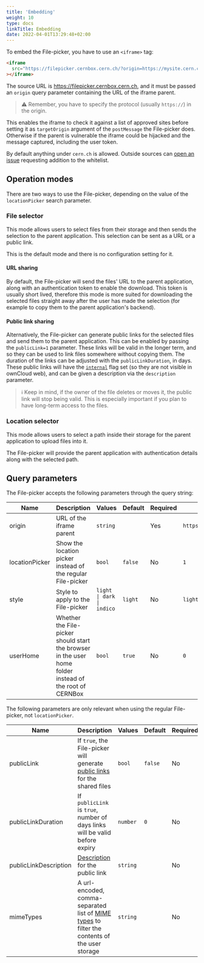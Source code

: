 ```yaml
---
title: 'Embedding'
weight: 10
type: docs
linkTitle: Embedding
date: 2022-04-01T13:29:48+02:00
---
```


To embed the File-picker, you have to use an `<iframe>` tag:

```html
<iframe
  src="https://filepicker.cernbox.cern.ch/?origin=https://mysite.cern.ch"
></iframe>
```

The source URL is https://filepicker.cernbox.cern.ch, and it must be passed an
`origin` query parameter containing the URL of the iframe parent.

> ⚠️ Remember, you have to specify the protocol (usually `https://`) in the origin.

This enables the iframe to check it against a list of approved sites before
setting it as `targetOrigin` argument of the `postMessage` the File-picker does.
Otherwise if the parent is vulnerable the iframe could be hijacked and the
message captured, including the user token.

By default anything under `cern.ch` is allowed. Outside sources can
[open an issue](https://github.com/cernbox/file-picker-wrapper/issues/new)
requesting addition to the whitelist.

## Operation modes

There are two ways to use the File-picker, depending on the value of the
`locationPicker` search parameter.

### File selector

This mode allows users to select files from their storage and then sends the
selection to the parent application. This selection can be sent as a URL or a
public link.

This is the default mode and there is no configuration setting for it.

#### URL sharing

By default, the File-picker will send the files' URL to the parent application,
along with an authentication token to enable the download. This token is usually
short lived, therefore this mode is more suited for downloading the selected
files straight away after the user has made the selection (for example to copy
them to the parent application's backend).

#### Public link sharing

Alternatively, the File-picker can generate public links for the selected files
and send them to the parent application. This can be enabled by passing the
`publicLink=1` parameter. These links will be valid in the longer term, and so
they can be used to link files somewhere without copying them. The duration of
the links can be adjusted with the `publicLinkDuration`, in days. These public
links will have the [`internal`](https://cs3org.github.io/cs3apis/#cs3.sharing.link.v1beta1.CreatePublicShareRequest)
flag set (so they are not visible in ownCloud web), and can be given a
description via the `description` parameter.

> ℹ️ Keep in mind, if the owner of the file deletes or moves it, the public link
> will stop being valid. This is especially important if you plan to have
> long-term access to the files.

### Location selector

This mode allows users to select a path inside their storage for the parent
application to upload files into it.

The File-picker will provide the parent application with authentication details
along with the selected path.

## Query parameters

The File-picker accepts the following parameters through the query string:

| Name           | Description                                                                                             | Values                    | Default | Required | Example                  |
| -------------- | ------------------------------------------------------------------------------------------------------- | ------------------------- | ------- | -------- | ------------------------ |
| origin         | URL of the iframe parent                                                                                | `string`                  |         | Yes      | `https://indico.cern.ch` |
| locationPicker | Show the location picker instead of the regular File-picker                                             | `bool`                    | `false` | No       | `1`                      |
| style          | Style to apply to the File-picker                                                                       | `light \| dark \| indico` | `light` | No       | `light`                  |
| userHome       | Whether the File-picker should start the browser in the user home folder instead of the root of CERNBox | `bool`                    | `true`  | No       | `0`                      |

The following parameters are only relevant when using the regular File-picker, not `locationPicker`.

| Name                  | Description                                                                                                                                                                              | Values   | Default | Required | Example                            |
| --------------------- | ---------------------------------------------------------------------------------------------------------------------------------------------------------------------------------------- | -------- | ------- | -------- | ---------------------------------- |
| publicLink            | If `true`, the File-picker will generate [public links](https://doc.owncloud.com/webui/next/classic_ui/files/public_link_shares.html) for the shared files                               | `bool`   | `false` | No       | `1`                                |
| publicLinkDuration    | If `publicLink` is `true`, number of days links will be valid before expiry                                                                                                              | `number` | `0`     | No       | `30`                               |
| publicLinkDescription | [Description](https://cs3org.github.io/cs3apis/#cs3.sharing.link.v1beta1.CreatePublicShareRequest) for the public link                                                                   | `string` |         | No       | `CodiMD`                           |
| mimeTypes             | A url-encoded, comma-separated list of [MIME types](https://developer.mozilla.org/en-US/docs/Web/HTTP/Basics_of_HTTP/MIME_types/Common_types) to filter the contents of the user storage | `string` |         | No       | `image%2Fjpeg%2Cimage%2Fsvg%2Bxml` |
